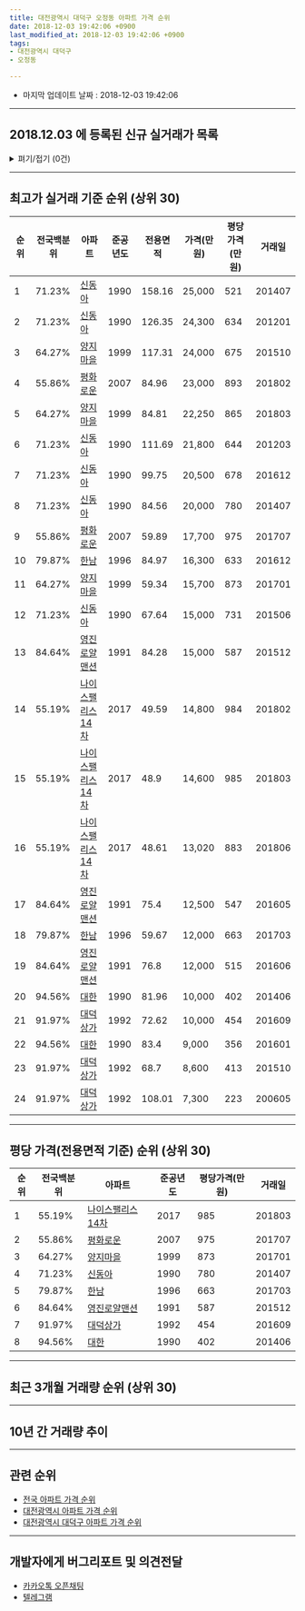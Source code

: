 ```yaml
---
title: 대전광역시 대덕구 오정동 아파트 가격 순위
date: 2018-12-03 19:42:06 +0900
last_modified_at: 2018-12-03 19:42:06 +0900
tags:
- 대전광역시 대덕구
- 오정동

---
```


* 마지막 업데이트 날짜 : 2018-12-03 19:42:06

---

## 2018.12.03 에 등록된 신규 실거래가 목록

<details>
<summary>펴기/접기 (0건)</summary>
<div markdown="1">

|아파트|전국백분위|준공년도|전용면적|가격(만원)|평당가격(만원)|거래일|
|---|---|---|---|---|---|---|
|없음|||||||


</div>
</details>

---

## 최고가 실거래 기준 순위 (상위 30)


|순위|전국백분위|아파트|준공년도|전용면적|가격(만원)|평당가격(만원)|거래일|
|---|---|---|---|---|---|---|---|
|1|71.23%|[신동아](https://search.naver.com/search.naver?query=%EB%8C%80%EC%A0%84%EA%B4%91%EC%97%AD%EC%8B%9C+%EB%8C%80%EB%8D%95%EA%B5%AC+%EC%98%A4%EC%A0%95%EB%8F%99+%EC%8B%A0%EB%8F%99%EC%95%84)|1990|158.16|25,000|521|201407|
|2|71.23%|[신동아](https://search.naver.com/search.naver?query=%EB%8C%80%EC%A0%84%EA%B4%91%EC%97%AD%EC%8B%9C+%EB%8C%80%EB%8D%95%EA%B5%AC+%EC%98%A4%EC%A0%95%EB%8F%99+%EC%8B%A0%EB%8F%99%EC%95%84)|1990|126.35|24,300|634|201201|
|3|64.27%|[양지마을](https://search.naver.com/search.naver?query=%EB%8C%80%EC%A0%84%EA%B4%91%EC%97%AD%EC%8B%9C+%EB%8C%80%EB%8D%95%EA%B5%AC+%EC%98%A4%EC%A0%95%EB%8F%99+%EC%96%91%EC%A7%80%EB%A7%88%EC%9D%84)|1999|117.31|24,000|675|201510|
|4|55.86%|[평화로운](https://search.naver.com/search.naver?query=%EB%8C%80%EC%A0%84%EA%B4%91%EC%97%AD%EC%8B%9C+%EB%8C%80%EB%8D%95%EA%B5%AC+%EC%98%A4%EC%A0%95%EB%8F%99+%ED%8F%89%ED%99%94%EB%A1%9C%EC%9A%B4)|2007|84.96|23,000|893|201802|
|5|64.27%|[양지마을](https://search.naver.com/search.naver?query=%EB%8C%80%EC%A0%84%EA%B4%91%EC%97%AD%EC%8B%9C+%EB%8C%80%EB%8D%95%EA%B5%AC+%EC%98%A4%EC%A0%95%EB%8F%99+%EC%96%91%EC%A7%80%EB%A7%88%EC%9D%84)|1999|84.81|22,250|865|201803|
|6|71.23%|[신동아](https://search.naver.com/search.naver?query=%EB%8C%80%EC%A0%84%EA%B4%91%EC%97%AD%EC%8B%9C+%EB%8C%80%EB%8D%95%EA%B5%AC+%EC%98%A4%EC%A0%95%EB%8F%99+%EC%8B%A0%EB%8F%99%EC%95%84)|1990|111.69|21,800|644|201203|
|7|71.23%|[신동아](https://search.naver.com/search.naver?query=%EB%8C%80%EC%A0%84%EA%B4%91%EC%97%AD%EC%8B%9C+%EB%8C%80%EB%8D%95%EA%B5%AC+%EC%98%A4%EC%A0%95%EB%8F%99+%EC%8B%A0%EB%8F%99%EC%95%84)|1990|99.75|20,500|678|201612|
|8|71.23%|[신동아](https://search.naver.com/search.naver?query=%EB%8C%80%EC%A0%84%EA%B4%91%EC%97%AD%EC%8B%9C+%EB%8C%80%EB%8D%95%EA%B5%AC+%EC%98%A4%EC%A0%95%EB%8F%99+%EC%8B%A0%EB%8F%99%EC%95%84)|1990|84.56|20,000|780|201407|
|9|55.86%|[평화로운](https://search.naver.com/search.naver?query=%EB%8C%80%EC%A0%84%EA%B4%91%EC%97%AD%EC%8B%9C+%EB%8C%80%EB%8D%95%EA%B5%AC+%EC%98%A4%EC%A0%95%EB%8F%99+%ED%8F%89%ED%99%94%EB%A1%9C%EC%9A%B4)|2007|59.89|17,700|975|201707|
|10|79.87%|[한남](https://search.naver.com/search.naver?query=%EB%8C%80%EC%A0%84%EA%B4%91%EC%97%AD%EC%8B%9C+%EB%8C%80%EB%8D%95%EA%B5%AC+%EC%98%A4%EC%A0%95%EB%8F%99+%ED%95%9C%EB%82%A8)|1996|84.97|16,300|633|201612|
|11|64.27%|[양지마을](https://search.naver.com/search.naver?query=%EB%8C%80%EC%A0%84%EA%B4%91%EC%97%AD%EC%8B%9C+%EB%8C%80%EB%8D%95%EA%B5%AC+%EC%98%A4%EC%A0%95%EB%8F%99+%EC%96%91%EC%A7%80%EB%A7%88%EC%9D%84)|1999|59.34|15,700|873|201701|
|12|71.23%|[신동아](https://search.naver.com/search.naver?query=%EB%8C%80%EC%A0%84%EA%B4%91%EC%97%AD%EC%8B%9C+%EB%8C%80%EB%8D%95%EA%B5%AC+%EC%98%A4%EC%A0%95%EB%8F%99+%EC%8B%A0%EB%8F%99%EC%95%84)|1990|67.64|15,000|731|201506|
|13|84.64%|[영진로얄맨션](https://search.naver.com/search.naver?query=%EB%8C%80%EC%A0%84%EA%B4%91%EC%97%AD%EC%8B%9C+%EB%8C%80%EB%8D%95%EA%B5%AC+%EC%98%A4%EC%A0%95%EB%8F%99+%EC%98%81%EC%A7%84%EB%A1%9C%EC%96%84%EB%A7%A8%EC%85%98)|1991|84.28|15,000|587|201512|
|14|55.19%|[나이스팰리스 14차](https://search.naver.com/search.naver?query=%EB%8C%80%EC%A0%84%EA%B4%91%EC%97%AD%EC%8B%9C+%EB%8C%80%EB%8D%95%EA%B5%AC+%EC%98%A4%EC%A0%95%EB%8F%99+%EB%82%98%EC%9D%B4%EC%8A%A4%ED%8C%B0%EB%A6%AC%EC%8A%A4+14%EC%B0%A8)|2017|49.59|14,800|984|201802|
|15|55.19%|[나이스팰리스 14차](https://search.naver.com/search.naver?query=%EB%8C%80%EC%A0%84%EA%B4%91%EC%97%AD%EC%8B%9C+%EB%8C%80%EB%8D%95%EA%B5%AC+%EC%98%A4%EC%A0%95%EB%8F%99+%EB%82%98%EC%9D%B4%EC%8A%A4%ED%8C%B0%EB%A6%AC%EC%8A%A4+14%EC%B0%A8)|2017|48.9|14,600|985|201803|
|16|55.19%|[나이스팰리스 14차](https://search.naver.com/search.naver?query=%EB%8C%80%EC%A0%84%EA%B4%91%EC%97%AD%EC%8B%9C+%EB%8C%80%EB%8D%95%EA%B5%AC+%EC%98%A4%EC%A0%95%EB%8F%99+%EB%82%98%EC%9D%B4%EC%8A%A4%ED%8C%B0%EB%A6%AC%EC%8A%A4+14%EC%B0%A8)|2017|48.61|13,020|883|201806|
|17|84.64%|[영진로얄맨션](https://search.naver.com/search.naver?query=%EB%8C%80%EC%A0%84%EA%B4%91%EC%97%AD%EC%8B%9C+%EB%8C%80%EB%8D%95%EA%B5%AC+%EC%98%A4%EC%A0%95%EB%8F%99+%EC%98%81%EC%A7%84%EB%A1%9C%EC%96%84%EB%A7%A8%EC%85%98)|1991|75.4|12,500|547|201605|
|18|79.87%|[한남](https://search.naver.com/search.naver?query=%EB%8C%80%EC%A0%84%EA%B4%91%EC%97%AD%EC%8B%9C+%EB%8C%80%EB%8D%95%EA%B5%AC+%EC%98%A4%EC%A0%95%EB%8F%99+%ED%95%9C%EB%82%A8)|1996|59.67|12,000|663|201703|
|19|84.64%|[영진로얄맨션](https://search.naver.com/search.naver?query=%EB%8C%80%EC%A0%84%EA%B4%91%EC%97%AD%EC%8B%9C+%EB%8C%80%EB%8D%95%EA%B5%AC+%EC%98%A4%EC%A0%95%EB%8F%99+%EC%98%81%EC%A7%84%EB%A1%9C%EC%96%84%EB%A7%A8%EC%85%98)|1991|76.8|12,000|515|201606|
|20|94.56%|[대한](https://search.naver.com/search.naver?query=%EB%8C%80%EC%A0%84%EA%B4%91%EC%97%AD%EC%8B%9C+%EB%8C%80%EB%8D%95%EA%B5%AC+%EC%98%A4%EC%A0%95%EB%8F%99+%EB%8C%80%ED%95%9C)|1990|81.96|10,000|402|201406|
|21|91.97%|[대덕상가](https://search.naver.com/search.naver?query=%EB%8C%80%EC%A0%84%EA%B4%91%EC%97%AD%EC%8B%9C+%EB%8C%80%EB%8D%95%EA%B5%AC+%EC%98%A4%EC%A0%95%EB%8F%99+%EB%8C%80%EB%8D%95%EC%83%81%EA%B0%80)|1992|72.62|10,000|454|201609|
|22|94.56%|[대한](https://search.naver.com/search.naver?query=%EB%8C%80%EC%A0%84%EA%B4%91%EC%97%AD%EC%8B%9C+%EB%8C%80%EB%8D%95%EA%B5%AC+%EC%98%A4%EC%A0%95%EB%8F%99+%EB%8C%80%ED%95%9C)|1990|83.4|9,000|356|201601|
|23|91.97%|[대덕상가](https://search.naver.com/search.naver?query=%EB%8C%80%EC%A0%84%EA%B4%91%EC%97%AD%EC%8B%9C+%EB%8C%80%EB%8D%95%EA%B5%AC+%EC%98%A4%EC%A0%95%EB%8F%99+%EB%8C%80%EB%8D%95%EC%83%81%EA%B0%80)|1992|68.7|8,600|413|201510|
|24|91.97%|[대덕상가](https://search.naver.com/search.naver?query=%EB%8C%80%EC%A0%84%EA%B4%91%EC%97%AD%EC%8B%9C+%EB%8C%80%EB%8D%95%EA%B5%AC+%EC%98%A4%EC%A0%95%EB%8F%99+%EB%8C%80%EB%8D%95%EC%83%81%EA%B0%80)|1992|108.01|7,300|223|200605|


---

## 평당 가격(전용면적 기준) 순위 (상위 30)


|순위|전국백분위|아파트|준공년도|평당가격(만원)|거래일|
|---|---|---|---|---|---|
|1|55.19%|[나이스팰리스 14차](https://search.naver.com/search.naver?query=%EB%8C%80%EC%A0%84%EA%B4%91%EC%97%AD%EC%8B%9C+%EB%8C%80%EB%8D%95%EA%B5%AC+%EC%98%A4%EC%A0%95%EB%8F%99+%EB%82%98%EC%9D%B4%EC%8A%A4%ED%8C%B0%EB%A6%AC%EC%8A%A4+14%EC%B0%A8)|2017|985|201803|
|2|55.86%|[평화로운](https://search.naver.com/search.naver?query=%EB%8C%80%EC%A0%84%EA%B4%91%EC%97%AD%EC%8B%9C+%EB%8C%80%EB%8D%95%EA%B5%AC+%EC%98%A4%EC%A0%95%EB%8F%99+%ED%8F%89%ED%99%94%EB%A1%9C%EC%9A%B4)|2007|975|201707|
|3|64.27%|[양지마을](https://search.naver.com/search.naver?query=%EB%8C%80%EC%A0%84%EA%B4%91%EC%97%AD%EC%8B%9C+%EB%8C%80%EB%8D%95%EA%B5%AC+%EC%98%A4%EC%A0%95%EB%8F%99+%EC%96%91%EC%A7%80%EB%A7%88%EC%9D%84)|1999|873|201701|
|4|71.23%|[신동아](https://search.naver.com/search.naver?query=%EB%8C%80%EC%A0%84%EA%B4%91%EC%97%AD%EC%8B%9C+%EB%8C%80%EB%8D%95%EA%B5%AC+%EC%98%A4%EC%A0%95%EB%8F%99+%EC%8B%A0%EB%8F%99%EC%95%84)|1990|780|201407|
|5|79.87%|[한남](https://search.naver.com/search.naver?query=%EB%8C%80%EC%A0%84%EA%B4%91%EC%97%AD%EC%8B%9C+%EB%8C%80%EB%8D%95%EA%B5%AC+%EC%98%A4%EC%A0%95%EB%8F%99+%ED%95%9C%EB%82%A8)|1996|663|201703|
|6|84.64%|[영진로얄맨션](https://search.naver.com/search.naver?query=%EB%8C%80%EC%A0%84%EA%B4%91%EC%97%AD%EC%8B%9C+%EB%8C%80%EB%8D%95%EA%B5%AC+%EC%98%A4%EC%A0%95%EB%8F%99+%EC%98%81%EC%A7%84%EB%A1%9C%EC%96%84%EB%A7%A8%EC%85%98)|1991|587|201512|
|7|91.97%|[대덕상가](https://search.naver.com/search.naver?query=%EB%8C%80%EC%A0%84%EA%B4%91%EC%97%AD%EC%8B%9C+%EB%8C%80%EB%8D%95%EA%B5%AC+%EC%98%A4%EC%A0%95%EB%8F%99+%EB%8C%80%EB%8D%95%EC%83%81%EA%B0%80)|1992|454|201609|
|8|94.56%|[대한](https://search.naver.com/search.naver?query=%EB%8C%80%EC%A0%84%EA%B4%91%EC%97%AD%EC%8B%9C+%EB%8C%80%EB%8D%95%EA%B5%AC+%EC%98%A4%EC%A0%95%EB%8F%99+%EB%8C%80%ED%95%9C)|1990|402|201406|


---

## 최근 3개월 거래량 순위 (상위 30)


<div style="width:100%;">
    <canvas id="deal_count_ranking" height="250"></canvas>
</div>


<script>
new Chart(document.getElementById("deal_count_ranking"), {
    type: 'horizontalBar',
    data: {
        labels: ['신동아', '양지마을', '한남', '평화로운'],
        datasets: [{
            label: '실거래 수',
            data: [3, 2, 1, 1],
            borderColor: "rgba(255, 0, 128, 1)",
            backgroundColor: "rgba(255, 0, 128, 0.5)",
            fill: false,
        }]
    },
    options: {
        responsive: true,
        title: {
            display: true,
            text: '최근 3개월 거래량 순위'
        },
        tooltips: {
            mode: 'index',
            intersect: false,
            callbacks: {
                title: function(tooltipItems, data) {
                    return "실거래 수:";
                },
                label: function(tooltipItem, data) {
                    return data.labels[tooltipItem.index] + ": " + tooltipItem.xLabel;
                }
            }
        },
        hover: {
            mode: 'nearest',
            intersect: true
        },
        scales: {
            xAxes: [{
                display: true,
                scaleLabel: {
                    display: true,
                    labelString: '실거래 수'
                },
                ticks: {
                    suggestedMin: 0,
                }
            }],
            yAxes: [{
                display: true,
                ticks: {
                    autoSkip: false,
                    callback: function(value, index, values) {
                        if (value.length > 15)
                            return value.substr(0, 13) + "...";
                        else
                            return value;
                    }
                },
                scaleLabel: {
                    display: false,
                }
            }]
        }
    }
});

</script>


---

## 10년 간 거래량 추이


<div style="width:100%;">
    <canvas id="deal_progress" height="250"></canvas>
</div>

<script>
new Chart(document.getElementById("deal_progress"), {
    type: 'line',
    data: {
        labels: ['200812','200901','200902','200903','200904','200905','200906','200907','200908','200909','200910','200911','200912','201001','201002','201003','201004','201005','201006','201007','201008','201009','201010','201011','201012','201101','201102','201103','201104','201105','201106','201107','201108','201109','201110','201111','201112','201201','201202','201203','201204','201205','201206','201207','201208','201209','201210','201211','201212','201301','201302','201303','201304','201305','201306','201307','201308','201309','201310','201311','201312','201401','201402','201403','201404','201405','201406','201407','201408','201409','201410','201411','201412','201501','201502','201503','201504','201505','201506','201507','201508','201509','201510','201511','201512','201601','201602','201603','201604','201605','201606','201607','201608','201609','201610','201611','201612','201701','201702','201703','201704','201705','201706','201707','201708','201709','201710','201711','201712','201801','201802','201803','201804','201805','201806','201807','201808','201809','201810','201811','201812'],
        datasets: [{
            label: '실거래 수',
            pointRadius: 1,
            data: [8, 7, 17, 18, 14, 12, 15, 11, 20, 12, 13, 9, 15, 20, 13, 14, 12, 10, 8, 6, 9, 15, 8, 8, 19, 11, 4, 12, 8, 16, 13, 5, 7, 12, 8, 9, 5, 9, 11, 10, 8, 6, 5, 5, 3, 6, 8, 10, 4, 6, 8, 9, 13, 11, 6, 9, 10, 11, 11, 8, 10, 11, 10, 16, 11, 8, 11, 9, 10, 10, 10, 6, 9, 10, 11, 14, 10, 13, 7, 6, 8, 14, 12, 6, 9, 5, 5, 9, 6, 9, 8, 10, 6, 8, 11, 4, 8, 8, 6, 9, 7, 16, 7, 9, 6, 6, 8, 6, 8, 8, 8, 13, 10, 5, 31, 3, 6, 4, 5, 2, 0],
            borderColor: "rgba(255, 201, 14, 1)",
            backgroundColor: "rgba(255, 201, 14, 0.5)",
            fill: true,
        }]
    },
    options: {
        responsive: true,
        title: {
            display: true,
            text: '10년간 거래량 추이'
        },
        tooltips: {
            mode: 'index',
            intersect: false,
        },
        hover: {
            mode: 'nearest',
            intersect: true
        },
        scales: {
            xAxes: [{
                display: true,
                scaleLabel: {
                    display: true,
                    labelString: '년/월'
                }
            }],
            yAxes: [{
                display: true,
                ticks: {
                    suggestedMin: 0,
                },
                scaleLabel: {
                    display: true,
                    labelString: '실거래 수'
                }
            }]
        }
    }
});

</script>


---

## 관련 순위

- [전국 아파트 가격 순위](https://inasie.github.io/apt-ranking/전국)
- [대전광역시 아파트 가격 순위](https://inasie.github.io/apt-ranking/대전광역시)
- [대전광역시 대덕구 아파트 가격 순위](https://inasie.github.io/apt-ranking/대전광역시-대덕구)


---

## 개발자에게 버그리포트 및 의견전달

- [카카오톡 오픈채팅](https://open.kakao.com/o/gLJUAP4)
- [텔레그램](https://t.me/inasie)

